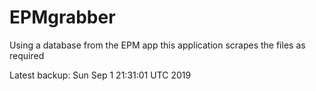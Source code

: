 # EPMgrabber
Using a database from the EPM app this application scrapes the files as required


Latest backup: Sun Sep 1 21:31:01 UTC 2019
